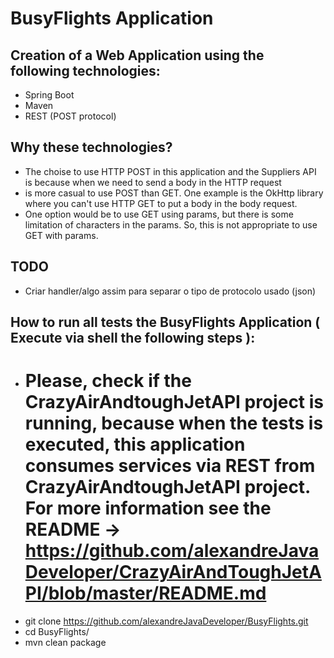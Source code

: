 # BusyFlights Application

## Creation of a Web Application using the following technologies:
- Spring Boot
- Maven
- REST (POST protocol)

## Why these technologies?
- The choise to use HTTP POST in this application and the Suppliers API is because when we need to send a body in the HTTP request
- is more casual to use POST than GET. One example is the OkHttp library where you can't use HTTP GET to put a body in the body request.
- One option would be to use GET using params, but there is some limitation of characters in the params. So, this is not appropriate to use GET with params.

## TODO 
- Criar handler/algo assim para separar o tipo de protocolo usado (json)

## How to run all tests the BusyFlights Application ( Execute via shell the following steps ):
- # Please, check if the CrazyAirAndtoughJetAPI project is running, because when the tests is executed, this application consumes services via REST from CrazyAirAndtoughJetAPI project. For more information see the README -> https://github.com/alexandreJavaDeveloper/CrazyAirAndToughJetAPI/blob/master/README.md
- git clone https://github.com/alexandreJavaDeveloper/BusyFlights.git
- cd BusyFlights/
- mvn clean package